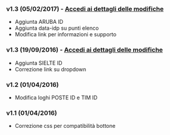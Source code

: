 ### v1.3 (05/02/2017) - [Accedi ai dettagli delle modifiche](DETAILS-REL-1.3.md)
- Aggiunta ARUBA ID
- Aggiunta data-idp su punti elenco
- Modifica link per informazioni e supporto

### v1.3 (19/09/2016) - [Accedi ai dettagli delle modifiche](DETAILS-REL-1.2.md)
- Aggiunta SIELTE ID
- Correzione link su dropdown

### v1.2 (01/04/2016)
- Modifica loghi POSTE ID e TIM ID

### v1.1 (01/04/2016)
- Correzione css per compatibilità bottone
